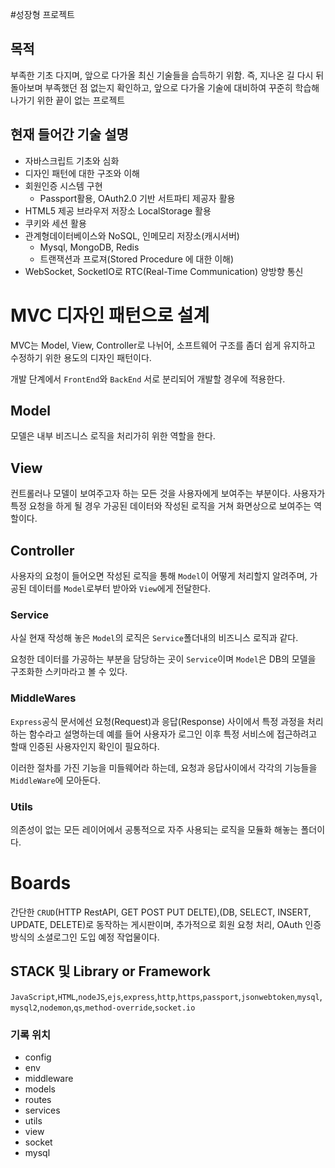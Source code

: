 #성장형 프로젝트

## 목적
부족한 기초 다지며, 앞으로 다가올 최신 기술들을 습득하기 위함. 
즉, 지나온 길 다시 뒤돌아보며 부족했던 점 없는지 확인하고, 앞으로 다가올 기술에 대비하여 꾸준히 학습해나가기 위한 끝이 없는 프로젝트

## 현재 들어간 기술 설명
- 자바스크립트 기초와 심화
- 디자인 패턴에 대한 구조와 이해
- 회원인증 시스템 구현
  - Passport활용, OAuth2.0 기반 서트파티 제공자 활용
- HTML5 제공 브라우저 저장소 LocalStorage 활용
- 쿠키와 세션 활용
- 관계형데이터베이스와 NoSQL, 인메모리 저장소(캐시서버) 
  - Mysql, MongoDB, Redis
  - 트랜잭션과 프로져(Stored Procedure 에 대한 이해)
- WebSocket, SocketIO로 RTC(Real-Time Communication) 양방향 통신 

# MVC 디자인 패턴으로 설계

MVC는 Model, View, Controller로 나뉘어, 소프트웨어 구조를 좀더 쉽게 유지하고 수정하기 위한 용도의 디자인 패턴이다.

개발 단계에서 `FrontEnd`와 `BackEnd` 서로 분리되어 개발할 경우에 적용한다.

## Model

모델은 내부 비즈니스 로직을 처리가히 위한 역할을 한다.

## View

컨트롤러나 모델이 보여주고자 하는 모든 것을 사용자에게 보여주는 부분이다. 사용자가 특정
요청을 하게 될 경우 가공된 데이터와 작성된 로직을 거쳐 화면상으로 보여주는 역할이다.

## Controller

사용자의 요청이 들어오면 작성된 로직을 통해 `Model`이 어떻게 처리할지 알려주며, 가공된 데이터를 `Model`로부터 받아와 `View`에게 전달한다.

### Service

사실 현재 작성해 놓은 `Model`의 로직은 `Service`폴더내의 비즈니스 로직과 같다.

요청한 데이터를 가공하는 부분을 담당하는 곳이 `Service`이며 `Model`은 DB의 모델을 구조화한 스키마라고 볼 수 있다.

### MiddleWares

`Express`공식 문서에선 요청(Request)과 응답(Response) 사이에서 특정 과정을 처리하는 함수라고 설명하는데 예를 들어 사용자가 로그인 이후 특정 서비스에 접근하려고 할때 인증된 사용자인지 확인이 필요하다.

이러한 절차를 가진 기능을 미들웨어라 하는데, 요청과 응답사이에서 각각의 기능들을 `MiddleWare`에 모아둔다.

### Utils

의존성이 없는 모든 레이어에서 공통적으로 자주 사용되는 로직을 모듈화 해놓는 폴더이다.

# Boards

간단한 `CRUD`(HTTP RestAPI, GET POST PUT DELTE),(DB, SELECT, INSERT, UPDATE, DELETE)로 동작하는 게시판이며, 추가적으로 회원 요청 처리, OAuth 인증 방식의 소셜로그인 도입 예정 작업물이다.

## STACK 및 Library or Framework

`JavaScript`,`HTML`,`nodeJS`,`ejs`,`express`,`http`,`https`,`passport`,`jsonwebtoken`,`mysql`,`mysql2`,`nodemon`,`qs`,`method-override`,`socket.io`

### 기록 위치

- config
- env
- middleware
- models
- routes
- services
- utils
- view
- socket
- mysql
